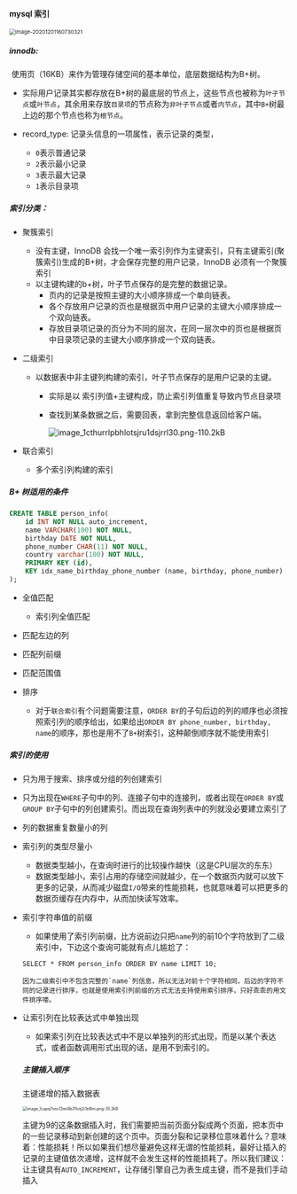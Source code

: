 #### mysql 索引

<img src="C:\Users\ninggyang\AppData\Roaming\Typora\typora-user-images\image-20201201160730321.png" alt="image-20201201160730321" style="zoom:67%;" />

##### innodb:

​	使用页（16KB）来作为管理存储空间的基本单位，底层数据结构为B+树。

* 实际用户记录其实都存放在B+树的最底层的节点上，这些节点也被称为`叶子节点`或`叶节点`，其余用来存放`目录项`的节点称为`非叶子节点`或者`内节点`，其中`B+`树最上边的那个节点也称为`根节点`。

 * record_type: 记录头信息的一项属性，表示记录的类型，
     * `0`表示普通记录
     * `2`表示最小记录
     * `3`表示最大记录
     * `1`表示目录项

##### 索引分类：

 * 聚簇索引

    * 没有主键，InnoDB 会找一个唯一索引列作为主键索引，只有主键索引(聚簇索引)生成的B+树，才会保存完整的用户记录，InnoDB 必须有一个聚簇索引
    * 以主键构建的b+树，叶子节点保存的是完整的数据记录。
      	* 页内的记录是按照主键的大小顺序排成一个单向链表。
      * 各个存放用户记录的页也是根据页中用户记录的主键大小顺序排成一个双向链表。
      * 存放目录项记录的页分为不同的层次，在同一层次中的页也是根据页中目录项记录的主键大小顺序排成一个双向链表。

 * 二级索引

    * 以数据表中非主键列构建的索引，叶子节点保存的是用户记录的主键。
       * 实际是以 索引列值+主键构成，防止索引列值重复导致内节点目录项
       
       * 查找到某条数据之后，需要回表，拿到完整信息返回给客户端。
       
         ![image_1cthurrlpbhlotsjru1dsjrrl30.png-110.2kB](https://user-gold-cdn.xitu.io/2019/5/3/16a7b843e05c8e33?imageView2/0/w/1280/h/960/format/webp/ignore-error/1)

 * 联合索引

    * 多个索引列构建的索引

##### B+ 树适用的条件

````sql
CREATE TABLE person_info(
    id INT NOT NULL auto_increment,
    name VARCHAR(100) NOT NULL,
    birthday DATE NOT NULL,
    phone_number CHAR(11) NOT NULL,
    country varchar(100) NOT NULL,
    PRIMARY KEY (id),
    KEY idx_name_birthday_phone_number (name, birthday, phone_number)
);
````

 * 全值匹配

   	* 索引列全值匹配

* 匹配左边的列

* 匹配列前缀 

* 匹配范围值

* 排序

  * 对于`联合索引`有个问题需要注意，`ORDER BY`的子句后边的列的顺序也必须按照索引列的顺序给出，如果给出`ORDER BY phone_number, birthday, name`的顺序，那也是用不了`B+`树索引，这种颠倒顺序就不能使用索引

  
  
##### 索引的使用

* 只为用于搜索、排序或分组的列创建索引
  
* 只为出现在`WHERE`子句中的列、连接子句中的连接列，或者出现在`ORDER BY`或`GROUP BY`子句中的列创建索引。而出现在查询列表中的列就没必要建立索引了
  
* 列的数据重复数量小的列

* 索引列的类型尽量小
  * 数据类型越小，在查询时进行的比较操作越快（这是CPU层次的东东）
  * 数据类型越小，索引占用的存储空间就越少，在一个数据页内就可以放下更多的记录，从而减少磁盘`I/O`带来的性能损耗，也就意味着可以把更多的数据页缓存在内存中，从而加快读写效率。
  
* 索引字符串值的前缀

   * 如果使用了索引列前缀，比方说前边只把`name`列的前10个字符放到了二级索引中，下边这个查询可能就有点儿尴尬了：
   
   ```
   SELECT * FROM person_info ORDER BY name LIMIT 10;
   
   因为二级索引中不包含完整的`name`列信息，所以无法对前十个字符相同，后边的字符不同的记录进行排序，也就是使用索引列前缀的方式无法支持使用索引排序，只好乖乖的用文件排序喽。
   ```
   
* 让索引列在比较表达式中单独出现
  
  * 如果索引列在比较表达式中不是以单独列的形式出现，而是以某个表达式，或者函数调用形式出现的话，是用不到索引的。
  
  ##### 主键插入顺序
  
   主键递增的插入数据表
  
  <img src="https://user-gold-cdn.xitu.io/2019/10/9/16db02bc77059366?imageView2/0/w/1280/h/960/format/webp/ignore-error/1" alt="image_1capq7nnv13en8b31lvtj2i1e8lm.png-35.3kB" style="zoom:50%;" />
  
  主键为9的这条数据插入时，我们需要把当前页面分裂成两个页面，把本页中的一些记录移动到新创建的这个页中。页面分裂和记录移位意味着什么？意味着：性能损耗！所以如果我们想尽量避免这样无谓的性能损耗，最好让插入的记录的主键值依次递增，这样就不会发生这样的性能损耗了。所以我们建议：让主键具有`AUTO_INCREMENT`，让存储引擎自己为表生成主键，而不是我们手动插入
